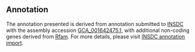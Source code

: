 

Annotation
----------

The annotation presented is derived from annotation submitted to
[INSDC](http://www.insdc.org) with the assembly accession
[GCA\_001642475.1](http://www.ebi.ac.uk/ena/data/view/GCA_001642475.1),
with additional non-coding genes derived from
[Rfam](http://rfam.xfam.org/). For more details, please visit [INSDC
annotation
import](http://ensemblgenomes.org/info/data/insdc_annotation).
